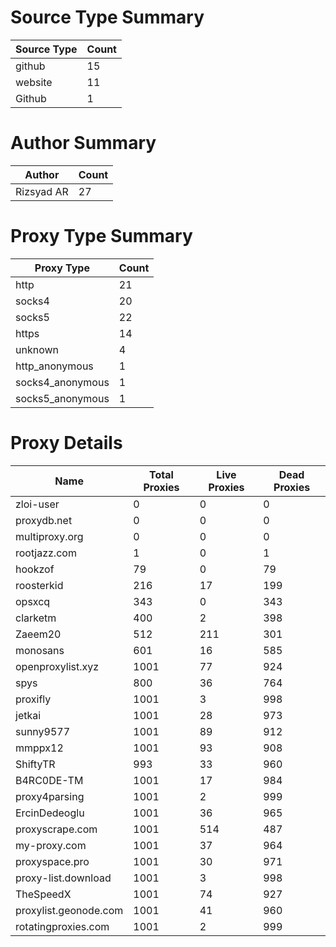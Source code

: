 # Source Type Summary

| Source Type | Count |
|-------------|-------|
| github | 15 |
| website | 11 |
| Github | 1 |


# Author Summary

| Author | Count |
|--------|-------|
| Rizsyad AR | 27 |


# Proxy Type Summary

| Proxy Type | Count |
|------------|-------|
| http | 21 |
| socks4 | 20 |
| socks5 | 22 |
| https | 14 |
| unknown | 4 |
| http_anonymous | 1 |
| socks4_anonymous | 1 |
| socks5_anonymous | 1 |


# Proxy Details

| Name | Total Proxies | Live Proxies | Dead Proxies |
|------|---------------|--------------|---------------|
| zloi-user | 0 | 0 | 0 |
| proxydb.net | 0 | 0 | 0 |
| multiproxy.org | 0 | 0 | 0 |
| rootjazz.com | 1 | 0 | 1 |
| hookzof | 79 | 0 | 79 |
| roosterkid | 216 | 17 | 199 |
| opsxcq | 343 | 0 | 343 |
| clarketm | 400 | 2 | 398 |
| Zaeem20 | 512 | 211 | 301 |
| monosans | 601 | 16 | 585 |
| openproxylist.xyz | 1001 | 77 | 924 |
| spys | 800 | 36 | 764 |
| proxifly | 1001 | 3 | 998 |
| jetkai | 1001 | 28 | 973 |
| sunny9577 | 1001 | 89 | 912 |
| mmppx12 | 1001 | 93 | 908 |
| ShiftyTR | 993 | 33 | 960 |
| B4RC0DE-TM | 1001 | 17 | 984 |
| proxy4parsing | 1001 | 2 | 999 |
| ErcinDedeoglu | 1001 | 36 | 965 |
| proxyscrape.com | 1001 | 514 | 487 |
| my-proxy.com | 1001 | 37 | 964 |
| proxyspace.pro | 1001 | 30 | 971 |
| proxy-list.download | 1001 | 3 | 998 |
| TheSpeedX | 1001 | 74 | 927 |
| proxylist.geonode.com | 1001 | 41 | 960 |
| rotatingproxies.com | 1001 | 2 | 999 |
